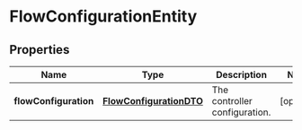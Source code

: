 
# FlowConfigurationEntity

## Properties
Name | Type | Description | Notes
------------ | ------------- | ------------- | -------------
**flowConfiguration** | [**FlowConfigurationDTO**](FlowConfigurationDTO.md) | The controller configuration. |  [optional]



